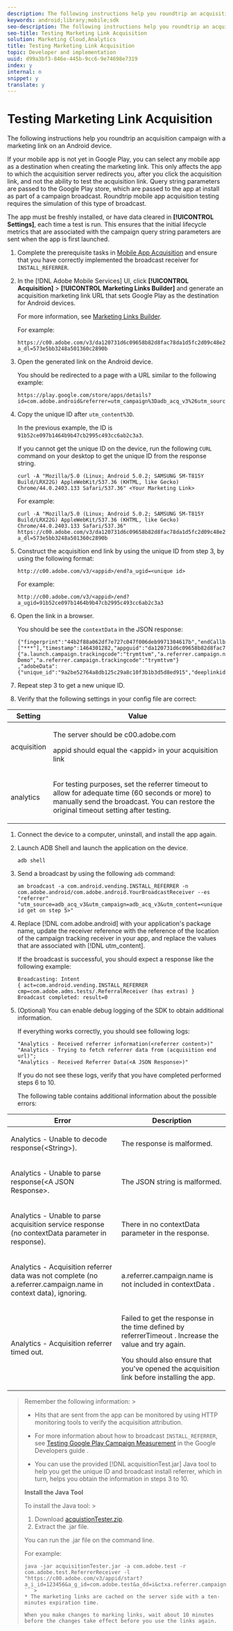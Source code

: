 ```yaml
---
description: The following instructions help you roundtrip an acquisition campaign with a marketing link on an Android device.
keywords: android;library;mobile;sdk
seo-description: The following instructions help you roundtrip an acquisition campaign with a marketing link on an Android device.
seo-title: Testing Marketing Link Acquisition
solution: Marketing Cloud,Analytics
title: Testing Marketing Link Acquisition
topic: Developer and implementation
uuid: d99a3bf3-846e-445b-9cc6-9e74698e7319
index: y
internal: n
snippet: y
translate: y
---
```


# Testing Marketing Link Acquisition

The following instructions help you roundtrip an acquisition campaign with a marketing link on an Android device.

If your mobile app is not yet in Google Play, you can select any mobile app as a destination when creating the marketing link. This only affects the app to which the acquisition server redirects you, after you click the acquisition link, and not the ability to test the acquisition link. Query string parameters are passed to the Google Play store, which are passed to the app at install as part of a campaign broadcast. Roundtrip mobile app acquisition testing requires the simulation of this type of broadcast.

The app must be freshly installed, or have data cleared in **[!UICONTROL Settings]**, each time a test is run. This ensures that the initial lifecycle metrics that are associated with the campaign query string parameters are sent when the app is first launched. 

1. Complete the prerequisite tasks in [Mobile App Acquisition](../acquisition_main/acquisition.md#concept_ADB7BFDDBE9B4FFC8DD4940F49E2F0FA) and ensure that you have correctly implemented the broadcast receiver for `INSTALL_REFERRER`.
1. In the [!DNL Adobe Mobile Services] UI, click  **[!UICONTROL Acquisition]** > **[!UICONTROL Marketing Links Builder]** and generate an acquisition marketing link URL that sets Google Play as the destination for Android devices.

   For more information, see [Marketing Links Builder](https://marketing.adobe.com/resources/help/en_US/mobile/index.html?f=c_marketing-links-builder).

   For example:

   ```
   https://c00.adobe.com/v3/da120731d6c09658b82d8fac78da1d5fc2d09c48e21b3a55f9e2d7344e08425d/start?a_dl=573e5bb3248a501360c2890b
   ```

1. Open the generated link on the Android device.

   You should be redirected to a page with a URL similar to the following example:

   ```
   https://play.google.com/store/apps/details?id=com.adobe.android&referrer=utm_campaign%3Dadb_acq_v3%26utm_source%3Dadb_acq_v3%26utm_content%3D91b52ce097b1464b9b47cb2995c493cc6ab2c3a3
   ```

1. Copy the unique ID after `utm_content%3D`.

   In the previous example, the ID is `91b52ce097b1464b9b47cb2995c493cc6ab2c3a3`.

   If you cannot get the unique ID on the device, run the following `CURL` command on your desktop to get the unique ID from the response string.

   ```
   curl -A "Mozilla/5.0 (Linux; Android 5.0.2; SAMSUNG SM-T815Y Build/LRX22G) AppleWebKit/537.36 (KHTML, like Gecko) Chrome/44.0.2403.133 Safari/537.36" <Your Marketing Link>
   ```

   For example:

   ```
   curl -A "Mozilla/5.0 (Linux; Android 5.0.2; SAMSUNG SM-T815Y Build/LRX22G) AppleWebKit/537.36 (KHTML, like Gecko) Chrome/44.0.2403.133 Safari/537.36" https://c00.adobe.com/v3/da120731d6c09658b82d8fac78da1d5fc2d09c48e21b3a55f9e2d7344e08425d/start?a_dl=573e5bb3248a501360c2890b
   ```

1. Construct the acquisition end link by using the unique ID from step 3, by using the following format:

   ```
   http://c00.adobe.com/v3/<appid>/end?a_ugid=<unique id>
   ```

   For example:

   ```
   http://c00.adobe.com/v3/<appid>/end?a_ugid=91b52ce097b1464b9b47cb2995c493cc6ab2c3a3
   ```

1. Open the link in a browser.

   You should be see the `contextData` in the JSON response:

   ```
   {"fingerprint":"44b2f88a062df7e727c047f006deb9971304617b","endCallbacks":["***"],"timestamp":1464301282,"appguid":"da120731d6c09658b82d8fac78da1d5fc2d09c48e21b3a55f9e2d7344e08425d","contextData": 
   {"a.launch.campaign.trackingcode":"trymttvm","a.referrer.campaign.name":"Android Demo","a.referrer.campaign.trackingcode":"trymttvm"} 
   ,"adobeData":{"unique_id":"9a2be52764a8db125c29a8c10f3b1b3d5d8ed915","deeplinkid":"57476c26072932ec6d3a470b"}}.
   ```

1. Repeat step 3 to get a new unique ID.
1. Verify that the following settings in your config file are correct:

<table id="table_FA9CF58B38F3437CBD39A20874335CA1"> 
 <thead> 
  <tr> 
   <th colname="col1" class="entry"> Setting </th> 
   <th colname="col2" class="entry"> Value </th> 
  </tr> 
 </thead>
 <tbody> 
  <tr> 
   <td colname="col1"> <p>acquisition </p> </td> 
   <td colname="col2"> <p>The server should be <span class="filepath"> c00.adobe.com </span> </p> <p> <span class="codeph"> appid </span> should equal the &lt;appid&gt; in your acquisition link </p> </td> 
  </tr> 
  <tr> 
   <td colname="col1"> <p>analytics </p> </td> 
   <td colname="col2"> <p>For testing purposes, set the referrer timeout to allow for adequate time (60 seconds or more) to manually send the broadcast. You can restore the original timeout setting after testing. </p> </td> 
  </tr> 
 </tbody> 
</table>

1. Connect the device to a computer, uninstall, and install the app again.
1. Launch ADB Shell and launch the application on the device.

   ```
   adb shell
   ```

1. Send a broadcast by using the following `adb` command:

   ```
   am broadcast -a com.android.vending.INSTALL_REFERRER -n com.adobe.android/com.adobe.android.YourBroadcastReceiver --es "referrer" "utm_source=adb_acq_v3&utm_campaign=adb_acq_v3&utm_content=<unique id get on step 5>"
   ```

1. Replace [!DNL com.adobe.android] with your application's package name, update the receiver reference with the reference of the location of the campaign tracking receiver in your app, and replace the values that are associated with [!DNL utm_content].

   If the broadcast is successful, you should expect a response like the following example:

   ```
   Broadcasting: Intent 
   { act=com.android.vending.INSTALL_REFERRER cmp=com.adobe.adms.tests/.ReferralReceiver (has extras) } 
   Broadcast completed: result=0 
   
   ```

1. (Optional) You can enable debug logging of the SDK to obtain additional information.

   If everything works correctly, you should see following logs:

   ```
   "Analytics - Received referrer information(<referrer content>)" 
   "Analytics - Trying to fetch referrer data from (acquisition end url)"; 
   "Analytics - Received Referrer Data(<A JSON Response>)"
   ```

   If you do not see these logs, verify that you have completed performed steps 6 to 10.

   The following table contains additional information about the possible errors: 

<table id="table_9E22245A614744B38C28D7CEE4857F34"> 
 <thead> 
  <tr> 
   <th colname="col1" class="entry"> Error </th> 
   <th colname="col2" class="entry"> Description </th> 
  </tr> 
 </thead>
 <tbody> 
  <tr> 
   <td colname="col1"> <p> 
     <msgph>
       Analytics - Unable to decode response(&lt;String&gt;). 
     </msgph> </p> </td> 
   <td colname="col2"> <p>The response is malformed. </p> </td> 
  </tr> 
  <tr> 
   <td colname="col1"> <p> 
     <msgph>
       Analytics - Unable to parse response(&lt;A JSON Response&gt;. 
     </msgph> </p> </td> 
   <td colname="col2"> <p>The JSON string is malformed. </p> </td> 
  </tr> 
  <tr> 
   <td colname="col1"> <p> 
     <msgph>
       Analytics - Unable to parse acquisition service response (no contextData parameter in response). 
     </msgph> </p> </td> 
   <td colname="col2"> <p>There in no <span class="codeph"> contextData </span> parameter in the response. </p> </td> 
  </tr> 
  <tr> 
   <td colname="col1"> <p> 
     <msgph>
       Analytics - Acquisition referrer data was not complete (no a.referrer.campaign.name in context data), ignoring. 
     </msgph> </p> </td> 
   <td colname="col2"> <p> <span class="codeph"> a.referrer.campaign.name </span> is not included in <span class="codeph"> contextData </span>. </p> </td> 
  </tr> 
  <tr> 
   <td colname="col1"> <p> 
     <msgph>
       Analytics - Acquisition referrer timed out. 
     </msgph> </p> </td> 
   <td colname="col2"> <p>Failed to get the response in the time defined by <span class="codeph"> referrerTimeout </span>. Increase the value and try again. </p> <p>You should also ensure that you've opened the acquisition link before installing the app. </p> </td> 
  </tr> 
 </tbody> 
</table>

>Remember the following information: >
>* Hits that are sent from the app can be monitored by using HTTP monitoring tools to verify the acquisition attribution. 
>* For more information about how to broadcast `INSTALL_REFERRER`, see [Testing Google Play Campaign Measurement](https://developers.google.com/analytics/solutions/testing-play-campaigns) in the Google Developers guide . 
>
>* You can use the provided [!DNL acquisitionTest.jar] Java tool to help you get the unique ID and broadcast install referrer, which in turn, helps you obtain the information in steps 3 to 10. 
>
>  **Install the Java Tool** 
>
>  To install the Java tool: >
>    1. Download [acquistionTester.zip](https://marketing.adobe.com/resources/help/en_US/mobile/android/acquisitionTester.zip). 
>    1. Extract the .jar file. 
>
>  You can run the .jar file on the command line. 
>
>  For example: 
>
>  ```>
>  java -jar acquisitionTester.jar -a com.adobe.test -r com.adobe.test.ReferrerReceiver -l "https://c00.adobe.com/v3/appid/start?a_i_id=123456&a_g_id=com.adobe.test&a_dd=i&ctxa.referrer.campaign.name=name&ctxa.referrer.campaign.trackingcode=1234
>  ```>
>* The marketing links are cached on the server side with a ten-minutes expiration time. 
>
>  When you make changes to marking links, wait about 10 minutes before the changes take effect before you use the links again. 
>
